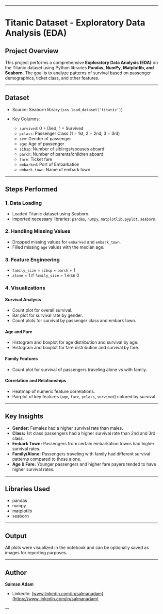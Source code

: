 

---

# Titanic Dataset - Exploratory Data Analysis (EDA)

## Project Overview

This project performs a comprehensive **Exploratory Data Analysis (EDA)** on the Titanic dataset using Python libraries **Pandas, NumPy, Matplotlib, and Seaborn**.
The goal is to analyze patterns of survival based on passenger demographics, ticket class, and other features.

---

## Dataset

* Source: Seaborn library (`sns.load_dataset('titanic')`)
* Key Columns:

  * `survived`: 0 = Died, 1 = Survived
  * `pclass`: Passenger Class (1 = 1st, 2 = 2nd, 3 = 3rd)
  * `sex`: Gender of passenger
  * `age`: Age of passenger
  * `sibsp`: Number of siblings/spouses aboard
  * `parch`: Number of parents/children aboard
  * `fare`: Ticket fare
  * `embarked`: Port of Embarkation
  * `embark_town`: Name of embark town

---

## Steps Performed

### 1. Data Loading

* Loaded Titanic dataset using Seaborn.
* Imported necessary libraries: `pandas`, `numpy`, `matplotlib.pyplot`, `seaborn`.

### 2. Handling Missing Values

* Dropped missing values for `embarked` and `embark_town`.
* Filled missing `age` values with the median age.

### 3. Feature Engineering

* `family_size` = `sibsp` + `parch` + 1
* `alone` = 1 if `family_size` = 1 else 0

### 4. Visualizations

#### Survival Analysis

* Count plot for overall survival.
* Bar plot for survival rate by gender.
* Count plots for survival by passenger class and embark town.

#### Age and Fare

* Histogram and boxplot for age distribution and survival by age.
* Histogram and boxplot for fare distribution and survival by fare.

#### Family Features

* Count plot for survival of passengers traveling alone vs with family.

#### Correlation and Relationships

* Heatmap of numeric feature correlations.
* Pairplot of key features (`age`, `fare`, `pclass`, `survived`) colored by survival.

---

## Key Insights

* **Gender:** Females had a higher survival rate than males.
* **Class:** 1st class passengers had a higher survival rate than 2nd and 3rd class.
* **Embark Town:** Passengers from certain embarkation towns had higher survival rates.
* **Family/Alone:** Passengers traveling with family had different survival patterns compared to those alone.
* **Age & Fare:** Younger passengers and higher fare payers tended to have higher survival rates.

---

## Libraries Used

* pandas
* numpy
* matplotlib
* seaborn

---

## Output

All plots were visualized in the notebook and can be optionally saved as images for reporting purposes.

---

## Author

**Salman Adam**

* LinkedIn: [www.linkedin.com/in/salmanadam](https://www.linkedin.com/in/salmanadam)

--